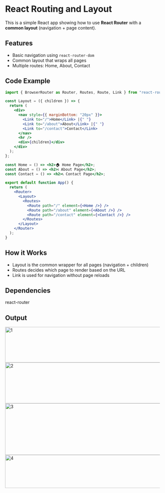 # React Routing and Layout

This is a simple React app showing how to use **React Router** with a **common layout** (navigation + page content).

## Features
- Basic navigation using `react-router-dom`
- Common layout that wraps all pages
- Multiple routes: Home, About, Contact

## Code Example
```jsx
import { BrowserRouter as Router, Routes, Route, Link } from "react-router";

const Layout = ({ children }) => {
  return (
    <div>
      <nav style={{ marginBottom: "20px" }}>
        <Link to="/">Home</Link> |{" "}
        <Link to="/about">About</Link> |{" "}
        <Link to="/contact">Contact</Link>
      </nav>
      <hr />
      <div>{children}</div>
    </div>
  );
};

const Home = () => <h2>🏠 Home Page</h2>;
const About = () => <h2>ℹ️ About Page</h2>;
const Contact = () => <h2>📞 Contact Page</h2>;

export default function App() {
  return (
    <Router>
      <Layout>
        <Routes>
          <Route path="/" element={<Home />} />
          <Route path="/about" element={<About />} />
          <Route path="/contact" element={<Contact />} />
        </Routes>
      </Layout>
    </Router>
  );
}

```
## How it Works

- Layout is the common wrapper for all pages (navigation + children)
- Routes decides which page to render based on the URL
- Link is used for navigation without page reloads

## Dependencies
react-router

## Output

<img width="960" height="116" alt="1" src="https://github.com/user-attachments/assets/9f00ebcd-2021-457b-b275-25c10f99b312" />

<img width="960" height="133" alt="2" src="https://github.com/user-attachments/assets/ffa9f71d-3639-49e6-9e90-6535d8cbe0af" />

<img width="960" height="168" alt="3" src="https://github.com/user-attachments/assets/2f636bb9-b452-4f9b-a092-e76c89696595" />

<img width="960" height="108" alt="4" src="https://github.com/user-attachments/assets/8693fbf2-9955-418c-964a-49f23c126b6b" />

